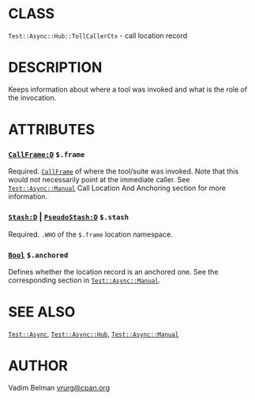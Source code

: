 CLASS
=====

`Test::Async::Hub::TollCallerCtx` - call location record

DESCRIPTION
===========



Keeps information about where a tool was invoked and what is the role of the invocation.

ATTRIBUTES
==========



### [`CallFrame:D`](https://docs.raku.org/type/CallFrame) `$.frame`

Required. [`CallFrame`](https://docs.raku.org/type/CallFrame) of where the tool/suite was invoked. Note that this would not necessarily point at the immediate caller. See [`Test::Async::Manual`](https://github.com/vrurg/raku-Test-Async/blob/v0.1.2/docs/md/Test/Async/Manual.md) Call Location And Anchoring section for more information.

### [`Stash:D`](https://docs.raku.org/type/Stash) | [`PseudoStash:D`](https://docs.raku.org/type/PseudoStash) `$.stash`

Required. `.WHO` of the `$.frame` location namespace.

### [`Bool`](https://docs.raku.org/type/Bool) `$.anchored`

Defines whether the location record is an anchored one. See the corresponding section in [`Test::Async::Manual`](https://github.com/vrurg/raku-Test-Async/blob/v0.1.2/docs/md/Test/Async/Manual.md).

SEE ALSO
========

[`Test::Async`](https://github.com/vrurg/raku-Test-Async/blob/v0.1.2/docs/md/Test/Async.md), [`Test::Async::Hub`](https://github.com/vrurg/raku-Test-Async/blob/v0.1.2/docs/md/Test/Async/Hub.md), [`Test::Async::Manual`](https://github.com/vrurg/raku-Test-Async/blob/v0.1.2/docs/md/Test/Async/Manual.md)

AUTHOR
======

Vadim Belman <vrurg@cpan.org>

